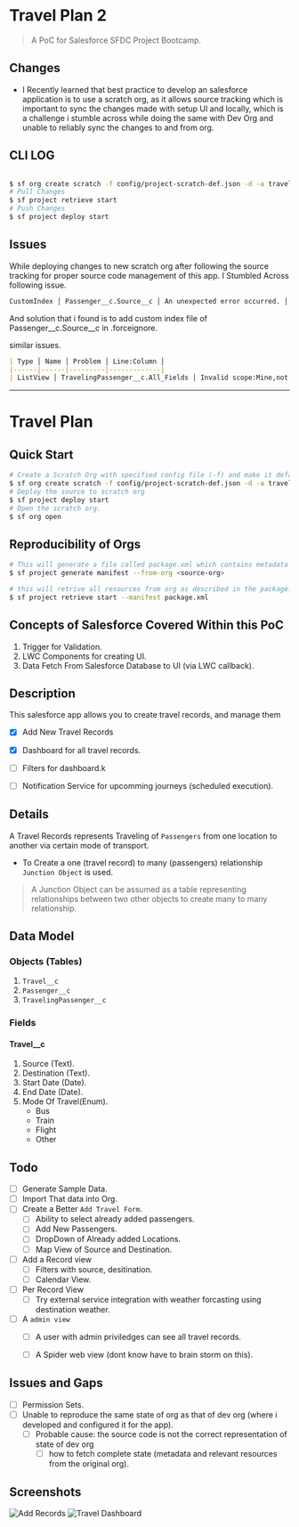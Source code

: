 # Travel Plan 2

> A PoC for Salesforce SFDC Project Bootcamp.

## Changes
- I Recently learned that best practice to develop an salesforce application is to use a scratch org, as it allows source tracking which is important to sync the changes made with setup UI and locally, which is a challenge i stumble across while doing the same with Dev Org and unable to reliably sync the changes to and from org.

## CLI LOG

```bash

$ sf org create scratch -f config/project-scratch-def.json -d -a travel_scratch -v mainApp
# Pull Changes
$ sf project retrieve start
# Push Changes
$ sf project deploy start

```

## Issues

While deploying changes to new scratch org after following the source tracking for proper source code management of this app.
I Stumbled Across following issue.

```markdown
CustomIndex │ Passenger__c.Source__c │ An unexpected error occurred. │ │ │ │ │ Please include this ErrorId if you │ │ │ │ │ contact support: 1692867926-70468 │ │ │ │ │ (-402318292)
```

And solution that i found is to add custom index file of Passenger__c.Source__c in .forceignore.

similar issues.

```markdown
| Type │ Name │ Problem │ Line:Column │ 
|------|------|---------|-------------|
| ListView │ TravelingPassenger__c.All_Fields │ Invalid scope:Mine,not allowed  on:TravelingPassenger__c │ (199:16) |
```





---
# Travel Plan



## Quick Start

```bash
# Create a Scratch Org with specified config file (-f) and make it default (-d) and alias (-a) travel_scratch to refer in subsequent commands.
$ sf org create scratch -f config/project-scratch-def.json -d -a travel_scratch
# Deploy the source to scratch org
$ sf project deploy start
# Open the scratch org.
$ sf org open
```

## Reproducibility of Orgs

```bash
# This will generate a file called package.xml which contains metadata declaration in org.
$ sf project generate manifest --from-org <source-org>

# this will retrive all resources from org as described in the package.xml.
$ sf project retrieve start --manifest package.xml
```


## Concepts of Salesforce Covered Within this PoC

1. Trigger for Validation.
2. LWC Components for creating UI.
3. Data Fetch From Salesforce Database to UI (via LWC callback).



## Description

This salesforce app allows you to create travel records, and manage them 
- [x] Add New Travel Records
- [x] Dashboard for all travel records.
- [ ] Filters for dashboard.k
- [ ] Notification Service for upcomming journeys (scheduled execution).


## Details

A Travel Records represents Traveling of `Passengers` from one location to another via certain mode of transport.

- To Create a one (travel record) to many (passengers) relationship `Junction Object` is used.

> A Junction Object can be assumed as a table representing relationships between two other objects to create many to many relationship.

## Data Model

### Objects (Tables)

1. `Travel__c`
2. `Passenger__c`
3. `TravelingPassenger__c`


### Fields

#### Travel__c

1. Source (Text).
2. Destination (Text).
3. Start Date (Date).
4. End Date (Date).
5. Mode Of Travel(Enum).
    - Bus
    - Train
    - Flight
    - Other



## Todo

- [ ] Generate Sample Data.
- [ ] Import That data into Org.
- [ ] Create a Better `Add Travel Form`.
    - [ ] Ability to select already added passengers.
    - [ ] Add New Passengers.
    - [ ] DropDown of Already added Locations.
    - [ ] Map View of Source and Destination.

- [ ] Add a Record view
    - [ ] Filters with source, desitination.
    - [ ] Calendar View.
    
- [ ] Per Record View
    - [ ] Try external service integration with weather forcasting using destination weather.

- [ ] A `admin view`
    - [ ] A user with admin priviledges can see all travel records.
    - [ ] A Spider web view (dont know have to brain storm on this).



## Issues and Gaps
- [ ] Permission Sets.
- [ ] Unable to reproduce the same state of org as that of dev org (where i developed and configured it for the app).
    - [ ] Probable cause: the source code is not the correct representation of state of dev org
        - [ ] how to fetch complete state (metadata and relevant resources from the original org).

## Screenshots

![Add Records](add_record_tp.png)
![Travel Dashboard](travel_dashboard.png)
